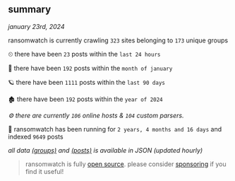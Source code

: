 
## summary
_january 23rd, 2024_

ransomwatch is currently crawling `323` sites belonging to `173` unique groups

⏲ there have been `23` posts within the `last 24 hours`

🦈 there have been `192` posts within the `month of january`

🪐 there have been `1111` posts within the `last 90 days`

🏚 there have been `192` posts within the `year of 2024`

_⚙️ there are currently `106` online hosts & `104` custom parsers._

🦕 ransomwatch has been running for `2 years, 4 months and 16 days` and indexed `9649` posts

_all data  [(groups)](http://ransomwhat.telemetry.ltd/groups) and [(posts)](http://ransomwhat.telemetry.ltd/posts) is available in JSON (updated hourly)_

> ransomwatch is fully [open source](https://github.com/joshhighet/ransomwatch#ransomwatch--). please consider [sponsoring](https://github.com/sponsors/joshhighet) if you find it useful!
